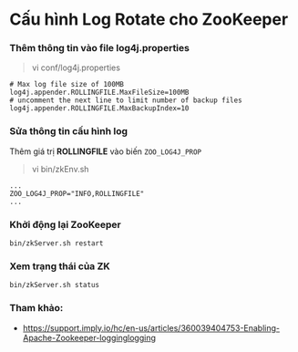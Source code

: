 # Cấu hình Log Rotate cho ZooKeeper

### Thêm thông tin vào file log4j.properties

> vi conf/log4j.properties

```
# Max log file size of 100MB
log4j.appender.ROLLINGFILE.MaxFileSize=100MB
# uncomment the next line to limit number of backup files
log4j.appender.ROLLINGFILE.MaxBackupIndex=10
```

### Sửa thông tin cấu hình log

Thêm giá trị **ROLLINGFILE** vào biến `ZOO_LOG4J_PROP`

> vi bin/zkEnv.sh

```
...
ZOO_LOG4J_PROP="INFO,ROLLINGFILE"
...
```

### Khởi động lại ZooKeeper

```
bin/zkServer.sh restart
```

### Xem trạng thái của ZK

```
bin/zkServer.sh status
```

### Tham khảo:
- https://support.imply.io/hc/en-us/articles/360039404753-Enabling-Apache-Zookeeper-logginglogging
